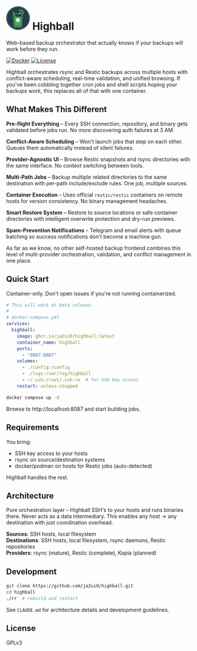 # ![Highball logo](favicon.ico "Highball logo") Highball

Web-based backup orchestrator that actually knows if your backups will work before they run.

[![Docker](https://img.shields.io/badge/Docker-Ready-2496ED)](#quick-start)
[![License](https://img.shields.io/badge/License-GPLv3-blue)](#license)

Highball orchestrates rsync and Restic backups across multiple hosts with conflict-aware scheduling, real-time validation, and unified browsing. If you've been cobbling together cron jobs and shell scripts hoping your backups work, this replaces all of that with one container.

## What Makes This Different

**Pre-flight Everything** – Every SSH connection, repository, and binary gets validated before jobs run. No more discovering auth failures at 3 AM.

**Conflict-Aware Scheduling** – Won't launch jobs that step on each other. Queues them automatically instead of silent failures.

**Provider-Agnostic UI** – Browse Restic snapshots and rsync directories with the same interface. No context switching between tools.

**Multi-Path Jobs** – Backup multiple related directories to the same destination with per-path include/exclude rules. One job, multiple sources.

**Container Execution** – Uses official `restic/restic` containers on remote hosts for version consistency. No binary management headaches.

**Smart Restore System** – Restore to source locations or safe container directories with intelligent overwrite protection and dry-run previews.

**Spam-Prevention Notifications** – Telegram and email alerts with queue batching so success notifications don't become a machine gun.

As far as we know, no other self-hosted backup frontend combines this level of multi-provider orchestration, validation, and conflict management in one place.

## Quick Start

Container-only. Don't open issues if you're not running containerized.

```yaml
# This will work at beta release.
#
# docker-compose.yml
services:
  highball:
    image: ghcr.io/ja2ui0/highball:latest
    container_name: highball
    ports:
      - "8087:8087"
    volumes:
      - ./config:/config
      - ./logs:/var/log/highball
      - ~/.ssh:/root/.ssh:ro  # for SSH key access
    restart: unless-stopped
```

```bash
docker compose up -d
```

Browse to http://localhost:8087 and start building jobs.

## Requirements

You bring:
- SSH key access to your hosts
- rsync on source/destination systems
- docker/podman on hosts for Restic jobs (auto-detected)

Highball handles the rest.

## Architecture

Pure orchestration layer – Highball SSH's to your hosts and runs binaries there. Never acts as a data intermediary. This enables any host → any destination with just coordination overhead.

**Sources**: SSH hosts, local filesystem  
**Destinations**: SSH hosts, local filesystem, rsync daemons, Restic repositories  
**Providers**: rsync (mature), Restic (complete), Kopia (planned)

## Development

```bash
git clone https://github.com/ja2ui0/highball.git
cd highball
./rr  # rebuild and restart
```

See `CLAUDE.md` for architecture details and development guidelines.

## License

GPLv3
